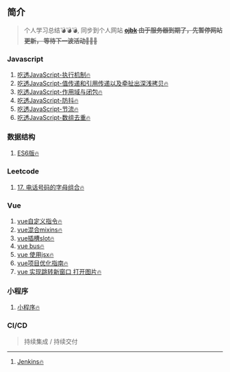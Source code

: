 
## 简介


> 个人学习总结💣💣💣,  同步到个人网站   ~~**[ojbk](https://blog.ojbk.fun) 由于服务器到期了，先暂停网站更新， 等待下一波活动🤣🤣🤣**~~


### Javascript
1. [吃透JavaScript-执行机制🔥](README2.md)
2. [吃透JavaScript-值传递和引用传递以及牵扯出深浅拷贝🔥](README3.md)
3. [吃透JavaScript-作用域与闭包🔥](README4.md)
4. [吃透JavaScript-防抖🔥](README5.md)
5. [吃透JavaScript-节流🔥](README6.md)
6. [吃透JavaScript-数组去重🔥](README7.md)



### 数据结构
1. [ES6版🔥](dataStructure/README1.md)



### Leetcode
1. [17. 电话号码的字母组合🔥](leetcode/README1.md)



### Vue
1. [vue自定义指令🔥](vue/README1.md)
2. [vue混合mixins🔥](vue/README2.md)
3. [vue插槽slot🔥](vue/README3.md)
4. [vue bus🔥](vue/README4.md)
5. [vue 使用jsx🔥](vue/README5.md)
6. [vue项目优化指南🔥](vue/README6.md)
7. [vue 实现跳转新窗口 打开图片🔥](vue/README7.md)



### 小程序
1. [小程序🔥](wxapp/README1.md)


### CI/CD
> 持续集成 / 持续交付
***
1. [Jenkins🔥](CI/README1.md)


